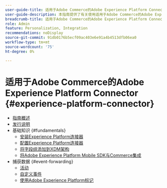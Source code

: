 ```yaml
---
user-guide-title: 适用于Adobe Commerce的Adobe Experience Platform Connector
user-guide-description: 本指南提供了有关使用适用于Adobe Commerce的Adobe Experience Platform Connector的详细说明。
breadcrumb-title: 适用于Adobe Commerce的Adobe Experience Platform Connector
role: Admin
feature: Personalization, Integration
recommendations: noDisplay
source-git-commit: 91db0176b5ecf09ac403e6e91a4b4513dfb06ea0
workflow-type: tm+mt
source-wordcount: '75'
ht-degree: 0%

---
```


# 适用于Adobe Commerce的Adobe Experience Platform Connector {#experience-platform-connector}

- [指南概述](overview.md)
- [发行说明](release-notes.md)
- 基础知识 {#fundamentals}
   - [安装Experience Platform连接器](install.md)
   - [配置Experience Platform连接器](connect-data.md)
   - [将字段组添加到XDM架构](update-xdm.md)
   - [将Adobe Experience Platform Mobile SDK与Commerce集成](mobile-sdk-epc.md)
- 捕获数据 {#event-forwarding}
   - [活动](events.md)
   - [自定义事件](custom-events.md)
   - [使用Adobe Experience Platform标记](using-tags.md)
